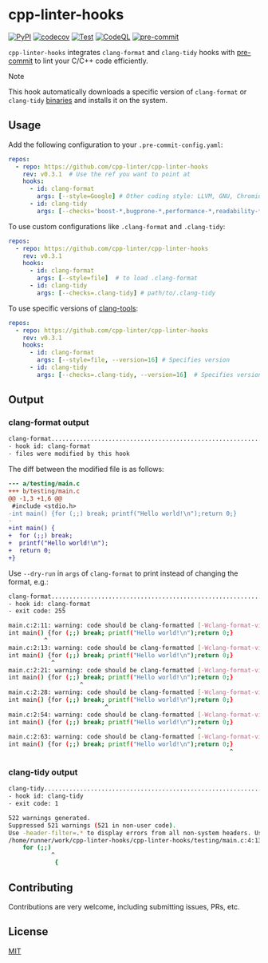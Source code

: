 # cpp-linter-hooks

[![PyPI](https://img.shields.io/pypi/v/cpp-linter-hooks)](https://pypi.org/project/cpp-linter-hooks/)
[![codecov](https://codecov.io/gh/cpp-linter/cpp-linter-hooks/branch/main/graph/badge.svg?token=L74Z3HZ4Y5)](https://codecov.io/gh/cpp-linter/cpp-linter-hooks)
[![Test](https://github.com/cpp-linter/cpp-linter-hooks/actions/workflows/test.yml/badge.svg)](https://github.com/cpp-linter/cpp-linter-hooks/actions/workflows/test.yml)
[![CodeQL](https://github.com/cpp-linter/cpp-linter-hooks/actions/workflows/codeql.yml/badge.svg)](https://github.com/cpp-linter/cpp-linter-hooks/actions/workflows/codeql.yml)
[![pre-commit](https://img.shields.io/badge/pre--commit-enabled-brightgreen?logo=pre-commit&logoColor=white)](https://github.com/pre-commit/pre-commit)
<!-- [![PyPI - Downloads](https://img.shields.io/pypi/dw/cpp-linter-hooks)](https://pypi.org/project/cpp-linter-hooks/) -->


`cpp-linter-hooks` integrates `clang-format` and `clang-tidy` hooks with [pre-commit](https://pre-commit.com/) to lint your C/C++ code efficiently.

> [!NOTE]
> This hook automatically downloads a specific version of `clang-format` or `clang-tidy` [binaries](https://github.com/cpp-linter/clang-tools-static-binaries) and installs it on the system.

## Usage

Add the following configuration to your `.pre-commit-config.yaml`:

```yaml
repos:
  - repo: https://github.com/cpp-linter/cpp-linter-hooks
    rev: v0.3.1  # Use the ref you want to point at
    hooks:
      - id: clang-format
        args: [--style=Google] # Other coding style: LLVM, GNU, Chromium, Microsoft, Mozilla, WebKit.
      - id: clang-tidy
        args: [--checks='boost-*,bugprone-*,performance-*,readability-*,portability-*,modernize-*,clang-analyzer-*,cppcoreguidelines-*']
```

To use custom configurations like `.clang-format` and `.clang-tidy`:

```yaml
repos:
  - repo: https://github.com/cpp-linter/cpp-linter-hooks
    rev: v0.3.1
    hooks:
      - id: clang-format
        args: [--style=file]  # to load .clang-format
      - id: clang-tidy
        args: [--checks=.clang-tidy] # path/to/.clang-tidy
```

To use specific versions of [clang-tools](https://github.com/cpp-linter/clang-tools-pip?tab=readme-ov-file#supported-versions):

```yaml
repos:
  - repo: https://github.com/cpp-linter/cpp-linter-hooks
    rev: v0.3.1
    hooks:
      - id: clang-format
        args: [--style=file, --version=16] # Specifies version
      - id: clang-tidy
        args: [--checks=.clang-tidy, --version=16]  # Specifies version
```

## Output

### clang-format output

```bash
clang-format.............................................................Failed
- hook id: clang-format
- files were modified by this hook
```

The diff between the modified file is as follows:

```diff
--- a/testing/main.c
+++ b/testing/main.c
@@ -1,3 +1,6 @@
 #include <stdio.h>
-int main() {for (;;) break; printf("Hello world!\n");return 0;}
-
+int main() {
+  for (;;) break;
+  printf("Hello world!\n");
+  return 0;
+}
```

Use `--dry-run` in `args` of `clang-format` to print instead of changing the format, e.g.:

```bash
clang-format.............................................................Failed
- hook id: clang-format
- exit code: 255

main.c:2:11: warning: code should be clang-formatted [-Wclang-format-violations]
int main() {for (;;) break; printf("Hello world!\n");return 0;}
          ^
main.c:2:13: warning: code should be clang-formatted [-Wclang-format-violations]
int main() {for (;;) break; printf("Hello world!\n");return 0;}
            ^
main.c:2:21: warning: code should be clang-formatted [-Wclang-format-violations]
int main() {for (;;) break; printf("Hello world!\n");return 0;}
                    ^
main.c:2:28: warning: code should be clang-formatted [-Wclang-format-violations]
int main() {for (;;) break; printf("Hello world!\n");return 0;}
                           ^
main.c:2:54: warning: code should be clang-formatted [-Wclang-format-violations]
int main() {for (;;) break; printf("Hello world!\n");return 0;}
                                                     ^
main.c:2:63: warning: code should be clang-formatted [-Wclang-format-violations]
int main() {for (;;) break; printf("Hello world!\n");return 0;}
                                                              ^
```

### clang-tidy output

```bash
clang-tidy...............................................................Failed
- hook id: clang-tidy
- exit code: 1

522 warnings generated.
Suppressed 521 warnings (521 in non-user code).
Use -header-filter=.* to display errors from all non-system headers. Use -system-headers to display errors from system headers as well.
/home/runner/work/cpp-linter-hooks/cpp-linter-hooks/testing/main.c:4:13: warning: statement should be inside braces [readability-braces-around-statements]
    for (;;)
            ^
             {

```

## Contributing

Contributions are very welcome, including submitting issues, PRs, etc.

## License

[MIT](LICENSE)
